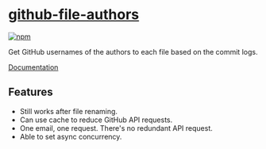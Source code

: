 # [github-file-authors](https://github.com/ouuan/github-file-authors)

[![npm](https://img.shields.io/npm/v/github-file-authors)](https://www.npmjs.com/package/github-file-authors)

Get GitHub usernames of the authors to each file based on the commit logs.

[Documentation](https://ouuan.github.io/github-file-authors/global.html)

## Features

-   Still works after file renaming.
-   Can use cache to reduce GitHub API requests.
-   One email, one request. There's no redundant API request.
-   Able to set async concurrency.
